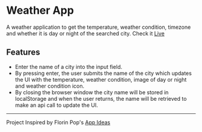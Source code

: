 # Weather App

A weather application to get the temperature, weather condition, timezone and whether it is day or night of the searched city.
Check it [Live](https://ilyas-shahi.github.io/Weather-App/)

## Features

- Enter the name of a city into the input field.
- By pressing enter, the user submits the name of the city which updates the UI with the temperature, weather condition, image of day or night and weather condition icon.
- By closing the browser window the city name will be stored in localStorage and when the user returns, the name will be retrieved to make an api call to update the UI.

---

Project Inspired by Florin Pop's [App Ideas](https://github.com/florinpop17/app-ideas)
